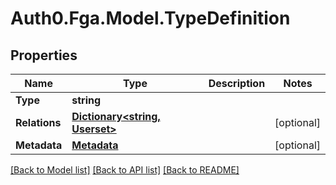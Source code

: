 # Auth0.Fga.Model.TypeDefinition

## Properties

Name | Type | Description | Notes
------------ | ------------- | ------------- | -------------
**Type** | **string** |  | 
**Relations** | [**Dictionary&lt;string, Userset&gt;**](Userset.md) |  | [optional] 
**Metadata** | [**Metadata**](Metadata.md) |  | [optional] 

[[Back to Model list]](../README.md#models) [[Back to API list]](../README.md#api-endpoints) [[Back to README]](../README.md)

